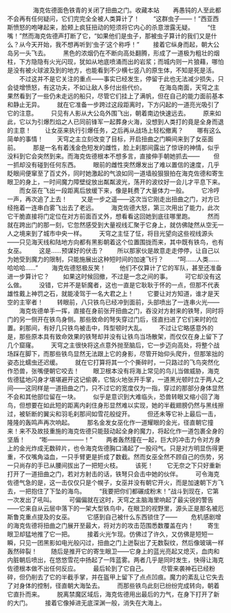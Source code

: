 　　
　　海克佐德面色铁青的关闭了扭曲之门。收藏本站
　　再愚钝的人至此都不会再有任何疑问，它们完完全全被人类算计了！
　　“这群虫子——！”西亚西斯愤怒的咆哮起来，脸颊上疯狂扭动的短须将它内心的杀意泄露无疑。
　　“住嘴！”然而海克佐德声打断了它，“如果他们是虫子，那被虫子算计的我们又是什么？从今天开始，我不想再听到‘虫子’这个称呼！”
　　接着它纵身而起，朝大公岛另一头飞去。
　　黑色的浓烟仍在不断向高处翻腾，形成了一道极为粗壮的烟柱，下方隐隐有火光闪现，犹如从地底喷涌而出的岩浆；而城内则一片狼藉，哪怕是没有被火球波及到的地方，也能看到不少横七竖八的原生体，不知是死是活。
　　不过这并不是它关注的重点——事实已经发生，停留于此也无法减少损失，只会徒增愤怒，有这功夫，不如让敌人多付出些代价。
　　在海岛南面，天穹之主果然看到了一些仍未走远的船只，尽管它们挂上了满帆，但在自己的能力面前基本和静止无异。
　　就在它准备一步跨过这段距离时，下方闪起的一道亮光吸引了它的注意。
　　只见有人影从大公岛外围飞出，朝着南边快速远去。
　　原来如此，它以为引爆烈焰之人已同前锋军一起葬身火海，没想到人类打的竟是全身而退的主意！
　　让女巫来执行引爆任务，之后再从战场上轻松撤离？
　　哪有这么简单的事情！
　　天穹之主立刻改变了目标，开启扭曲之门瞬间来到了女巫面前。
　　那是一名有着浅金色短发的雌性，脸上刹那间露出了惊讶的神情，似乎没料到它会突然到来。而海克佐德根本不想多言，直接伸手朝她抓去——
　　但一抓却没有碰到任何东西。
　　眼前的雌性突然爆发出了难以置信的速度，几乎眨眼间便窜至了百丈外，同时她激起的气浪如同一道墙般狠狠拍在海克佐德和寄生眼卫的身上，一时间魔力障壁绽放出粼粼波光，荡开的波纹好一会儿才平息下来。
　　而女巫在飞出一段距离后放缓下来，像是耗费了大量体力一般。
　　它冷哼一声，再次追了上去！
　　又是一步之遥——这次当它刚走出扭曲之门，对方已经拖着一连串白雾飞出去了老远。
　　海克佐德大怒，第三次用出了能力，此次它干脆直接将门定位在对方前面百丈外，想看看这回她到底往哪里跑。
　　然而就在跨出门的那一刻，它忽然感受到大量视线汇聚于它身上，就仿佛陡然从空无一人之境来到了城市中央一样。
　　天穹之主怔了怔，将目光望向这些视线源头——只见海天线和陆地方向都有黑影朝着这个位置围拢而来，其中既有铁鸟，也有女巫。
　　这是……预谋好的伏击？
　　所以那家伙是故意走走停停，让自己以为她受到魔力的限制，只能施展出这种短时间的加速飞行？
　　“呵……人类……哈哈哈……”
　　海克佐德怒极反笑！
　　他们不仅算计了它的军队，甚至还准备进一步算计它？
　　如果这时候回撤，不过是一念之间的事。
　　可它却没有这么做。
　　没错，它并不是斩魔者，这也一直是它耿耿于怀的一点，但那不代表雄性戴上神罚之石，就能凌驾于一名大君之上！
　　它要让对方知道，谁才是天空的主宰者！
　　转眼前，八只铁鸟已经冲到面前，头部喷出了一连串火光——
　　海克佐德单手一挥，直接在身前张开扭曲之门，吞没对方射来的铁弩，同时将门的另一侧开在铁鸟身侧。那些致命的弩失穿过门后，径直扫进了它们来时的位置。刹那间，有好几只铁鸟被击中，阵型顿时大乱。
　　不过让它略感意外的是，那些原本具有致命效果的铁弩却并没有让铁鸟当场散架，而仅仅在身上留下了几个窟窿。
　　天穹之主很快将这点意外抛至脑后，它一步迈向高处，将整个战场踩在脚下，而那些铁鸟显然无法跟上它的身影，尽管开始仰头爬升，但那笨拙的姿态比蠕虫还迟缓。
　　就在它打算将其一个个撕碎时，一只路过的飞鸟突然化作恐兽，张嘴便朝它咬去！
　　眼卫根本没有将海上常见的鸟儿当做威胁，海克佐德猛地闪身才堪堪避开这记偷袭，它恼火地张开手掌，一道黑光顿时立于两人之间——这同样是一道扭曲之门，只不过它的宽度仅为一指，穿过的那部分身体显然不会和其他部位留在一块。
　　似乎是意识到大难临头，恐兽转眼又缩小回了海鸟，但想要在如此短的距离内刹住身形显然难以实现，她的半截翅膀仍然与黑线擦过，被斩断的翼尖和羽毛刹那间如雪花般绽开。
　　但还未等它补上最后一击，隆隆的轰鸣声再次响起。
　　那名金发女巫化作一道耀眼的金光，径直朝它撞来！来不及故技重施的海克佐德只能鼓动起全身的魔力，将起化作一道包裹全身的坚盾！
　　“嘭——————！”
　　两者轰然撞在一起，巨大的冲击力令对方身上的金光炸成无数碎片，也令海克佐德胸口涌起了一股闷气。只是对方明显伤得更重，不仅嘴角溢血，一只手臂更是折成了数截。然而女巫全然不顾自己的伤势，另一只尚存的手已从腰间拔出了一把短火枝。
　　该死！
　　它无奈之下只好重新打开了一道扭曲之门，若对方射击的话，铁弩只会击中她的伙伴。
　　可令海克佐德气急的是，这一击仅仅只是个幌子，女巫并没有朝它开火，而是加速朝下方飞去，一把抱住了下坠的海鸟。
　　“我要把你们都碾成粉末！”战斗到现在，它第一次发出了吼叫。
　　可偏偏就在这时，天穹之主脑海里响起了最尖锐的警告——它来自从云层中落下的一架大型铁鸟中，在眼卫的视野里，源头正是那名被厄斯鲁克重点提及的女巫。
　　它感到自己被什么东西锁住了——
　　危机感剧增的海克佐德将扭曲之门展开至最大，将对方的攻击范围悉数覆盖在内！
　　寄生眼卫却猛地推了它一把。
　　接着火光乍现。仿佛过了许久，又仿佛是短短一瞬，只见一团黑影如电光般闪过，扭曲之门上迸裂出了无数裂纹，然后像玻璃一样轰然碎裂！
　　随后是推开它的寄生眼卫——它身上的蓝光亮起又熄灭，血肉和内脏朝后喷出，在悠悠雪花中扬起了一阵蓝雾。两者几乎是同时发生，快得让海克佐德根本做不出任何反应。
　　最后轮到了它自己。
　　尽管来袭神石已经粉碎，但仍削去了它的半截手掌，并在盔甲上留下了点点凹痕。魔力的紊乱让它失去了对身体的控制，径直朝大海坠去。
　　而那些铁鸟此刻已纷纷完成转向，朝着它直扑而来。
　　脱离禁魔区域后，海克佐德用出最后的力气，在身下打开了新的大门。
　　接着它像掉进无底深渊一般，消失在大海上。